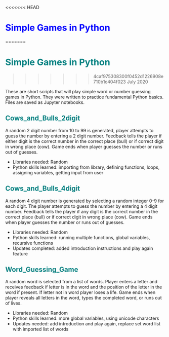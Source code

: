 <<<<<<< HEAD
# <font color="blue">Simple Games in Python</font>
=======
# <font color=teal>Simple Games in Python</font>
>>>>>>> 4caf975308300f0452d1226908e710b1c404f023
July 2020 

These are short scripts that will play simple word or number guessing games in Python. They were written to practice fundamental Python basics. Files are saved as Jupyter notebooks.

## <font color=teal>Cows_and_Bulls_2digit</font>
A random 2 digit number from 10 to 99 is generated, player attempts to guess the number by entering a 2 digit number. Feedback tells the player if either digit is the correct number in the correct place (bull) or if correct digit in wrong place (cow). Game ends when player guesses the number or runs out of guesses.
- Libraries needed: Random
- Python skills learned: importing from library, defining functions, loops, assigning variables, getting input from user

## <font color=teal>Cows_and_Bulls_4digit</font>
A random 4 digit number is generated by selecting a random integer 0-9 for each digit. The player attempts to guess the number by entering a 4 digit number. Feedback tells the player if any digit is the correct number in the correct place (bull) or if correct digit in wrong place (cow). Game ends when player guesses the number or runs out of guesses.
- Libraries needed: Random
- Python skills learned: running multiple functions, global variables, recursive functions
- Updates completed: added introduction instructions and play again feature

## <font color=teal>Word_Guessing_Game</font>
A random word is selected from a list of words. Player enters a letter and receives feedback if letter is in the word and the position of the letter in the word if present. If letter not in word player loses a life. Game ends when player reveals all letters in the word, types the completed word, or runs out of lives.
- Libraries needed: Random
- Python skills learned: more global variables, using unicode characters
- Updates needed: add introduction and play again, replace set word list with imported list of words

